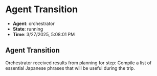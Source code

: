 # Agent Transition

- **Agent**: orchestrator
- **State**: running
- **Time**: 3/27/2025, 5:08:01 PM

## Agent Transition

Orchestrator received results from planning for step: Compile a list of essential Japanese phrases that will be useful during the trip.

